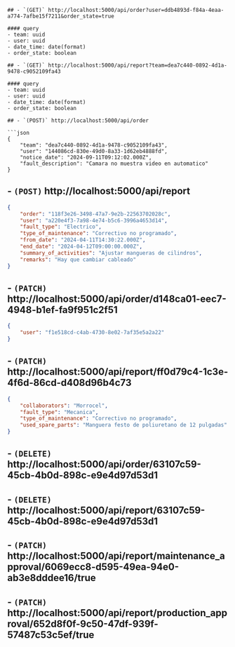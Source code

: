 ```
## - `(GET)` http://localhost:5000/api/order?user=ddb4893d-f84a-4eaa-a774-7afbe15f7211&order_state=true

#### query
- team: uuid
- user: uuid
- date_time: date(format)
- order_state: boolean

## - `(GET)` http://localhost:5000/api/report?team=dea7c440-0892-4d1a-9478-c9052109fa43

#### query
- team: uuid
- user: uuid
- date_time: date(format)
- order_state: boolean

## - `(POST)` http://localhost:5000/api/order

```json
{
    "team": "dea7c440-0892-4d1a-9478-c9052109fa43", 
    "user": "144086cd-830e-49d0-8a33-1d62eb4888fd",
    "notice_date": "2024-09-11T09:12:02.000Z",
    "fault_description": "Camara no muestra video en automatico"    
}
```
## - `(POST)` http://localhost:5000/api/report

```json
{
    "order": "118f3e26-3498-47a7-9e2b-22563702028c",
    "user": "a220e4f3-7a98-4e74-b5c6-3996a4653d14",
    "fault_type": "Electrico",
    "type_of_maintenance": "Correctivo no programado",
    "from_date": "2024-04-11T14:30:22.000Z",
    "end_date": "2024-04-12T09:00:00.000Z",
    "summary_of_activities": "Ajustar mangueras de cilindros",
    "remarks": "Hay que cambiar cableado"
}
```   

## - `(PATCH)` http://localhost:5000/api/order/d148ca01-eec7-4948-b1ef-fa9f951c2f51

```json
{
    "user": "f1e518cd-c4ab-4730-8e02-7af35e5a2a22"
}
```

## - `(PATCH)` http://localhost:5000/api/report/ff0d79c4-1c3e-4f6d-86cd-d408d96b4c73

```json
{
    "collaborators": "Morrocel",
    "fault_type": "Mecanica",
    "type_of_maintenance": "Correctivo no programado",
    "used_spare_parts": "Manguera festo de poliuretano de 12 pulgadas"
}
```
## - `(DELETE)` http://localhost:5000/api/order/63107c59-45cb-4b0d-898c-e9e4d97d53d1

## - `(DELETE)` http://localhost:5000/api/report/63107c59-45cb-4b0d-898c-e9e4d97d53d1

## - `(PATCH)` http://localhost:5000/api/report/maintenance_approval/6069ecc8-d595-49ea-94e0-ab3e8dddee16/true

## - `(PATCH)` http://localhost:5000/api/report/production_approval/652d8f0f-9c50-47df-939f-57487c53c5ef/true